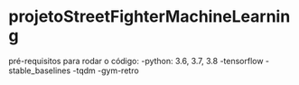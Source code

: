 # projetoStreetFighterMachineLearning


pré-requisitos para rodar o código:
-python: 3.6, 3.7, 3.8
-tensorflow
-stable_baselines
-tqdm
-gym-retro
